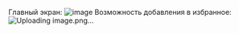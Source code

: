 Главный экран:
![image](https://github.com/Lornarysco/tinkoffwebweb/assets/113052993/767a2aaa-d776-45ec-ad13-6c1820ca7aaa)
Возможность добавления в избранное:
![Uploading image.png…]()
